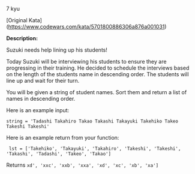 7 kyu

[Original Kata] (https://www.codewars.com/kata/5701800886306a876a001031)

**Description:**

Suzuki needs help lining up his students!

Today Suzuki will be interviewing his students to ensure they are progressing in their training. He decided to schedule the interviews based on the length of the students name in descending order. The students will line up and wait for their turn.

You will be given a string of student names. Sort them and return a list of names in descending order.

Here is an example input:

`string = 'Tadashi Takahiro Takao Takashi Takayuki Takehiko Takeo Takeshi Takeshi'`

Here is an example return from your function:

` lst = ['Takehiko',
        'Takayuki',
        'Takahiro',
        'Takeshi',
        'Takeshi',
        'Takashi',
        'Tadashi',
        'Takeo',
        'Takao']`

Returns
`xd', 'xxc', 'xxb', 'xxa', 'xd', 'xc', 'xb', 'xa']`        
